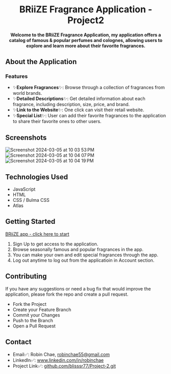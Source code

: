 <h1 align="center">BRiiZE Fragrance Application - Project2</h1>
<h4 align="center">Welcome to the BRiiZE Fragrance Application, my application offers a catalog of famous & popular perfumes and colognes, allowing users to explore and learn more about their favorite fragrances.<h4>

## About the Application
### Features
- :sparkles:**Explore Fragrances**:sparkles:: Browse through a collection of fragrances from world brands.
- :sparkles:**Detailed Descriptions**:sparkles:: Get detailed information about each fragrance, including description, size, price, and brand.
- :sparkles:**Link to the Website**:sparkles:: One click can visit their retail website.
- :sparkles:**Special List**:sparkles:: User can add their favorite fragrances to the application to share their favorite ones to other users.


## Screenshots
![Screenshot 2024-03-05 at 10 03 53 PM](https://github.com/blisssr77/Project-2/assets/150565578/906c5988-2f7a-4a45-a200-302cd8a39f31)
![Screenshot 2024-03-05 at 10 04 07 PM](https://github.com/blisssr77/Project-2/assets/150565578/2b588dbb-10be-4b60-89af-2bcf19b75a91)
![Screenshot 2024-03-05 at 10 04 19 PM](https://github.com/blisssr77/Project-2/assets/150565578/f272c256-7653-42c9-aaaf-bc7e89d52906)

## Technologies Used
- JavaScript
- HTML
- CSS / Bulma CSS
- Atlas

## Getting Started
[BRiiZE app - click here to start](https://briize-eec8cc7ab46f.herokuapp.com/sessions/login)

1. Sign Up to get access to the application.
2. Browse seasonally famous and popular fragrances in the app.
3. You can make your own and edit special fragrances through the app.
4. Log out anytime to log out from the applicatioin in Account section.


## Contributing
If you have any suggestions or need a bug fix that would improve the application, please fork the repo and create a pull request.
 - Fork the Project
 - Create your Feature Branch
 - Commit your Changes
 - Push to the Branch
 - Open a Pull Request

## Contact
- Email✅: Robin Chae, robinchae55@gmail.com
- LinkedIn✅: www.linkedin.com/in/robinchae
- Project Link✅: [github.com/blisssr77/Project-2.git](https://github.com/blisssr77/Project-2.git)
